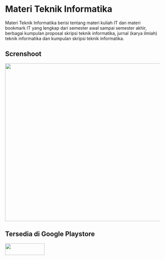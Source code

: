 # Materi Teknik Informatika
Materi Teknik Informatika berisi tentang materi kuliah IT dan materi bookmark IT yang lengkap dari semester awal sampai semester akhir, berbagai kumpulan proposal skripsi teknik informatika, jurnal (karya ilmiah) teknik informatika dan kumpulan skripsi teknik informatika.

## Screnshoot

<img src="https://4.bp.blogspot.com/-J6sw0wWs8Lg/V1MpHjvuBQI/AAAAAAAAE8Y/Gcq1n59g4kIO-3siRnHDcKVtJ9g5FgVugCLcB/s1600/Materi%2BIT%2B-%2B1.jpg)" width="512">

## Tersedia di Google Playstore

<a href="https://play.google.com/store/apps/details?id=com.materi.it.app"><img src="https://2.bp.blogspot.com/-cJuuTvCO8lI/V1Mr9XLcucI/AAAAAAAAE8k/7q5iNk-cPBYyMp7wlIZj_LsF2Wizz10nACLcB/s1600/playstore.png" height="38" width="128"></a>
